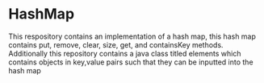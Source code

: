 # HashMap
This respository contains an implementation of a hash map, this hash map contains put, remove, clear, size, get, and containsKey methods. Additionally this repository contains a java class titled elements which contains objects in key,value pairs such that they can be inputted into the hash map
